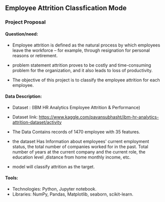 ## Employee Attrition Classfication Mode


### Project Proposal

#### Question/need:

- Employee attrition is defined as the natural process by which employees leave the workforce – for example, through resignation for personal reasons or retirement.

- problem statement attrition proves to be costly and time-consuming problem for the organization, and it also leads to loss of productivity.

- The objective of this project is to classify the employee attrition for each employee.




#### Data Description:

- Dataset : (IBM HR Analytics Employee Attrition & Performance)
- Dataset link: https://www.kaggle.com/pavansubhasht/ibm-hr-analytics-attrition-dataset/activity
- The Data Contains records of 1470 employee with 35 features.
-  the dataset Has Information about employees' current employment status, the total number of companies worked for in the past. Total number of years at the current company and the  current role, the education level ,distance from home monthly income, etc.

- model will classify attrition as the target.

#### Tools:

- Technologies: Python, Jupyter notebook.
- Libraries: NumPy, Pandas, Matplotlib, seaborn, scikit-learn.


